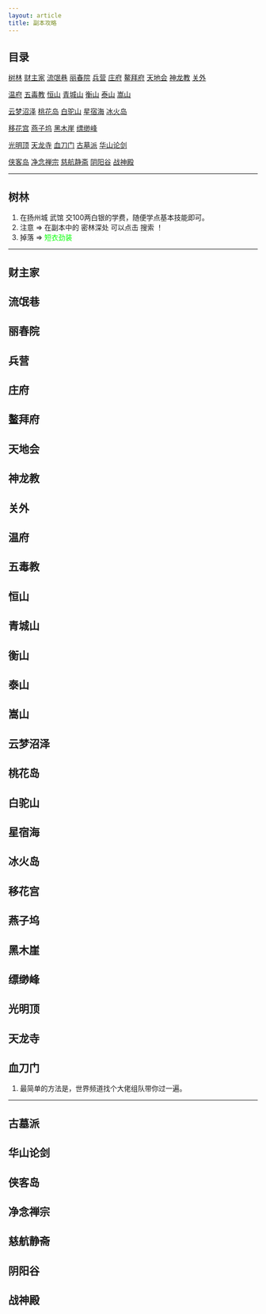 ```yaml
---
layout: article
title: 副本攻略
---
```


## 目录

[树林](#树林)
[财主家](#财主家)
[流氓巷](#流氓巷)
[丽春院](#丽春院)
[兵营](#兵营)
[庄府](#庄府)
[鳌拜府](#鳌拜府)
[天地会](#天地会)
[神龙教](#神龙教)
[关外](#关外)

[温府](#温府)
[五毒教](#五毒教)
[恒山](#恒山)
[青城山](#青城山)
[衡山](#衡山)
[泰山](#泰山)
[嵩山](#嵩山)

[云梦沼泽](#云梦沼泽)
[桃花岛](#桃花岛)
[白驼山](#白驼山)
[星宿海](#星宿海)
[冰火岛](#冰火岛)

[移花宫](#移花宫)
[燕子坞](#燕子坞)
[黑木崖](#黑木崖)
[缥缈峰](#缥缈峰)

[光明顶](#光明顶)
[天龙寺](#天龙寺)
[血刀门](#血刀门)
[古墓派](#古墓派)
[华山论剑](#华山论剑)

[侠客岛](#侠客岛)
[净念禅宗](#净念禅宗)
[慈航静斋](#慈航静斋)
[阴阳谷](#阴阳谷)
[战神殿](#战神殿)

---

## 树林
1. 在扬州城 <a>武馆</a> 交100两白银的学费，随便学点基本技能即可。
2. 注意 => 在副本中的 <a>密林深处</a> 可以点击 <a>搜索</a> ！
3. 掉落 => <span style="color:#00ff00">短衣劲装</span> <span style="color:#ffffff">基本轻功秘籍</span>

---

## 财主家
## 流氓巷
## 丽春院
## 兵营
## 庄府
## 鳌拜府
## 天地会
## 神龙教
## 关外
## 温府
## 五毒教
## 恒山
## 青城山
## 衡山
## 泰山
## 嵩山
## 云梦沼泽
## 桃花岛
## 白驼山
## 星宿海
## 冰火岛
## 移花宫
## 燕子坞
## 黑木崖
## 缥缈峰
## 光明顶
## 天龙寺
## 血刀门
1. 最简单的方法是，世界频道找个大佬组队带你过一遍。

---

## 古墓派
## 华山论剑
## 侠客岛
## 净念禅宗
## 慈航静斋
## 阴阳谷
## 战神殿